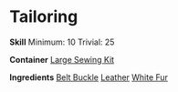<!-- TITLE: Belt of White Fur -->
<!-- SUBTITLE: A stylish belt made of white fur -->

# Tailoring
**Skill**
Minimum: 10
Trivial: 25

**Container**
[Large Sewing Kit](large-sewing-kit)

**Ingredients**
[Belt Buckle](belt-buckle)
[Leather](leather)
[White Fur](white-fur)